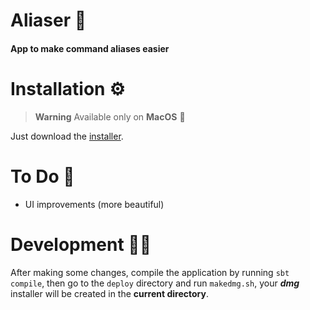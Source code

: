 # Aliaser 🥷

#### App to make command aliases easier

# Installation ⚙️

> **Warning**
> Available only on **MacOS** 

Just download the [installer](https://zerdicorp.ru/install_aliaser.sh).

# To Do 📝

- UI improvements (more beautiful)

# Development 👨‍💻

After making some changes, compile the application by running `sbt compile`, then go to the `deploy` directory and run
`makedmg.sh`, your **_dmg_** installer will be created in the **current directory**.